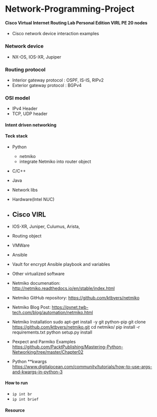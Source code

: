 # Network-Programming-Project

#### Cisco Virtual Internet Routing Lab Personal Edition VIRL PE 20 nodes 
- Cisco network device interaction examples


### Network device 
- NX-OS, IOS-XR, Jupiper 





### Routing protocol 
- Interior gateway protocol : OSPF, IS-IS, RIPv2
- Exterior gateway protocol : BGPv4

### OSI model 
- IPv4 Header 
- TCP, UDP header


#### Intent driven networking 


#### Teck stack 
- Python 
    - netmiko 
    - integrate Netmiko into router object 
- C/C++ 
- Java 
- Network libs 

- Hardware(Intel NUC)
- Cisco VIRL 
    - 
- IOS-XR, Juniper, Culumus, Arista, 
- Routing object 
- VMWare 
- Ansible 
- Vault for encrypt Ansible playbook and variables 

- Other virtualized software 

- Netmiko documenation:
http://netmiko.readthedocs.io/en/stable/index.html

- Netmiko GitHub repository:
https://github.com/ktbyers/netmiko

- Netmiko Blog Post:
https://pynet.twb-tech.com/blog/automation/netmiko.html

- Netmiko Installation
sudo apt-get install -y git python-pip
git clone https://github.com/ktbyers/netmiko.git
cd netmiko/
pip install -r requirements.txt
python setup.py install

- Pexpect and Parmiko Examples
https://github.com/PacktPublishing/Mastering-Python-Networking/tree/master/Chapter02

- Python **kwargs
https://www.digitalocean.com/community/tutorials/how-to-use-args-and-kwargs-in-python-3





#### How to run 
- `ip int br`
- `ip int brief`





#### Resource 
